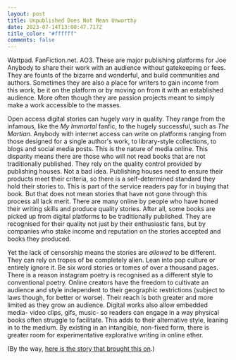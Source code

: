 ```yaml
---
layout: post
title: Unpublished Does Not Mean Unworthy
date: 2023-07-14T13:00:47.717Z
title_color: "#ffffff"
comments: false
---
```

W﻿attpad. FanFiction.net. AO3. These are major publishing platforms for Joe Anybody to share their work with an audience without gatekeeping or fees. They are founts of the bizarre and wonderful, and build communities and authors. Sometimes they are also a place for writers to gain income from this work, be it on the platform or by moving on from it with an established audience. More often though they are passion projects meant to simply make a work accessible to the masses.

Open access digital stories can hugely vary in quality. They range from the infamous, like the *My Immortal* fanfic, to the hugely successful, such as *The Martian*. Anybody with internet access can write on platforms ranging from those designed for a single author's work, to library-style collections, to blogs and social media posts. This is the nature of media online. This disparity means there are those who will not read books that are not traditionally published. They rely on the quality control provided by publishing houses.  Not a bad idea. Publishing houses need to ensure their products meet their criteria, so there is a self-determined standard they hold their stories to. This is part of the service readers pay for in buying that book. But that does not mean stories that have not gone through this process all lack merit. There are many online by people who have honed their writing skills and produce quality stories. After all, some books are picked up from digital platforms to be traditionally published. They are recognised for their quality not just by their enthusiastic fans, but by companies who stake income and reputation on the stories accepted and books they produced.

Y﻿et the lack of censorship means the stories are *allowed* to be different. They can rely on tropes of be completely alien. Lean into pop culture or entirely ignore it. Be six word stories or tomes of over a thousand pages. There is a reason instagram poetry is recognised as a different style to conventional poetry. Online creators have the freedom to cultivate an audience and style independent to their geographic restrictions (subject to laws though, for better or worse). Their reach is both greater and more limited as they grow an audience. Digital works also allow embedded media- video clips, gifs, music- so readers can engage in a way physical books often struggle to facilitate. This adds to their alternative style, leaning in to the medium. By existing in an intangible, non-fixed form, there is greater room for experimentative explorative writing in online ether.

(﻿By the way, [here is the story that brought this on](https://wanderinginn.com/table-of-contents/).)